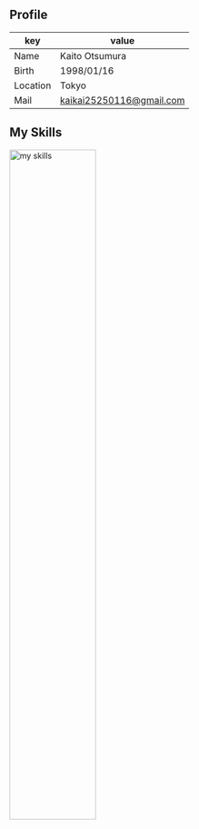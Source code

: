 ## Profile
|key|value|
|---|-----|
|Name|Kaito Otsumura|
|Birth|1998/01/16|
|Location|Tokyo|
|Mail|kaikai25250116@gmail.com|

## My Skills
<img alt="my skills" src="https://skillicons.dev/icons?theme=light&perline=8&i=ts,js,html,css,vue,nuxtjs,jquery,nodejs,nestjs,python,java,react,nextjs,rails,tailwind,bootstrap,aws,docker,jenkins,git,github,figma" width="55%"/>

